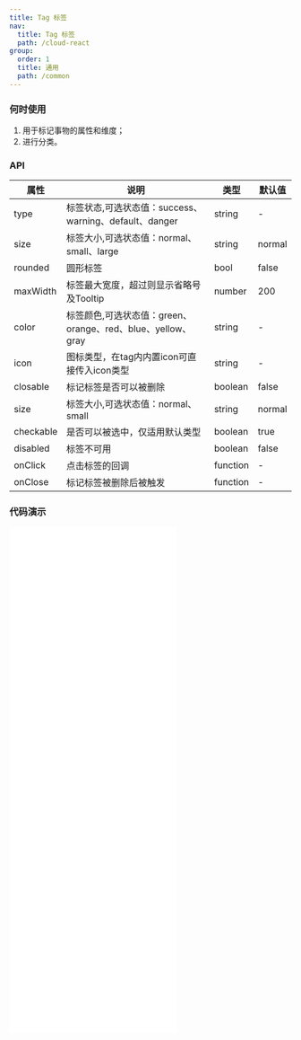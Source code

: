 ```yaml
---
title: Tag 标签
nav:
  title: Tag 标签
  path: /cloud-react
group:
  order: 1
  title: 通用
  path: /common
---
```


### 何时使用

1. 用于标记事物的属性和维度；
2. 进行分类。

### API

| 属性     | 说明                                                   | 类型     | 默认值 |
| -------- | ------------------------------------------------------ | -------- | ------ |
| type     | 标签状态,可选状态值：success、warning、default、danger | string   | -      |
| size     | 标签大小,可选状态值：normal、small、large                     | string   | normal      |
| rounded     | 圆形标签                  | bool   | false      |
| maxWidth  | 标签最大宽度，超过则显示省略号及Tooltip                    | number   | 200  |
| color     | 标签颜色,可选状态值：green、orange、red、blue、yellow、gray  | string   | -      |
| icon     | 图标类型，在tag内内置icon可直接传入icon类型              | string   | -      |
| closable | 标记标签是否可以被删除                                 | boolean  | false  |
| size     | 标签大小,可选状态值：normal、small                     | string   | normal      |
| checkable | 是否可以被选中，仅适用默认类型                                  | boolean  | true  |
| disabled | 标签不可用                                             | boolean  | false  |
| onClick  | 点击标签的回调                                         | function | -      |
| onClose  | 标记标签被删除后被触发                                 | function | -      |

 ### 代码演示 

<embed src="@components/tag/demos/basic-tag.md" /> 

<embed src="@components/tag/demos/categories.md" /> 

<embed src="@components/tag/demos/closeable.md" /> 

<embed src="@components/tag/demos/state.md" /> 

<embed src="@components/tag/demos/color.md" /> 

<embed src="@components/tag/demos/size.md" /> 
